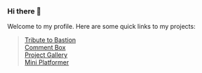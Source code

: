 ### Hi there 👋
 Welcome to my profile.
 Here are some quick links to my projects:    
 > [Tribute to Bastion](https://kr33l.github.io/Tribute-to-Bastion/)  
 > [Comment Box](https://kr33l.github.io/Comment-box/)  
 > [Project Gallery](https://kr33l.github.io/Project-Gallery/)   
 > [Mini Platformer](https://kr33l.github.io/Mini-Platformer/)  

<!--
**Kr33L/Kr33L** is a ✨ _special_ ✨ repository because its `README.md` (this file) appears on your GitHub profile.

Here are some ideas to get you started:

- 🔭 I’m currently working on ...
- 🌱 I’m currently learning ...
- 👯 I’m looking to collaborate on ...
- 🤔 I’m looking for help with ...
- 💬 Ask me about ...
- 📫 How to reach me: ...
- 😄 Pronouns: ...
- ⚡ Fun fact: ...
-->
